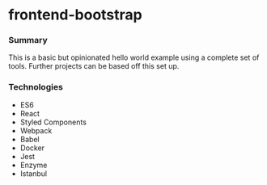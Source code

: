 # frontend-bootstrap

### Summary
This is a basic but opinionated hello world example using a complete set of tools. Further projects can be based off this set up.

### Technologies
* ES6 
* React
* Styled Components
* Webpack
* Babel
* Docker
* Jest
* Enzyme 
* Istanbul